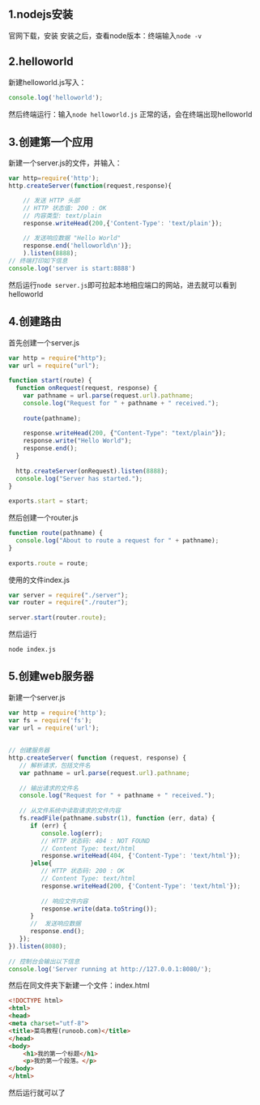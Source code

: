 ## 1.nodejs安装
官网下载，安装
安装之后，查看node版本：终端输入`node -v`
## 2.helloworld
新建helloworld.js写入：
```js
console.log('helloworld');
```
然后终端运行：输入`node helloworld.js`
正常的话，会在终端出现helloworld
## 3.创建第一个应用
新建一个server.js的文件，并输入：
```js
var http=require('http');
http.createServer(function(request,response){

    // 发送 HTTP 头部 
    // HTTP 状态值: 200 : OK
    // 内容类型: text/plain
    response.writeHead(200,{'Content-Type': 'text/plain'});
    
    // 发送响应数据 "Hello World"
    response.end('helloworld\n')};
    ).listen(8888);
// 终端打印如下信息
console.log('server is start:8888')
```
然后运行`node server.js`即可拉起本地相应端口的网站，进去就可以看到helloworld
## 4.创建路由
首先创建一个server.js
```js
var http = require("http");
var url = require("url");
 
function start(route) {
  function onRequest(request, response) {
    var pathname = url.parse(request.url).pathname;
    console.log("Request for " + pathname + " received.");
 
    route(pathname);
 
    response.writeHead(200, {"Content-Type": "text/plain"});
    response.write("Hello World");
    response.end();
  }
 
  http.createServer(onRequest).listen(8888);
  console.log("Server has started.");
}
 
exports.start = start;
```
然后创建一个router.js
```js
function route(pathname) {
  console.log("About to route a request for " + pathname);
}
 
exports.route = route;

```
使用的文件index.js
```js
var server = require("./server");
var router = require("./router");
 
server.start(router.route);
```
然后运行
```
node index.js
```
## 5.创建web服务器
新建一个server.js
```js
var http = require('http');
var fs = require('fs');
var url = require('url');
 
 
// 创建服务器
http.createServer( function (request, response) {  
   // 解析请求，包括文件名
   var pathname = url.parse(request.url).pathname;
   
   // 输出请求的文件名
   console.log("Request for " + pathname + " received.");
   
   // 从文件系统中读取请求的文件内容
   fs.readFile(pathname.substr(1), function (err, data) {
      if (err) {
         console.log(err);
         // HTTP 状态码: 404 : NOT FOUND
         // Content Type: text/html
         response.writeHead(404, {'Content-Type': 'text/html'});
      }else{             
         // HTTP 状态码: 200 : OK
         // Content Type: text/html
         response.writeHead(200, {'Content-Type': 'text/html'});    
         
         // 响应文件内容
         response.write(data.toString());        
      }
      //  发送响应数据
      response.end();
   });   
}).listen(8080);
 
// 控制台会输出以下信息
console.log('Server running at http://127.0.0.1:8080/');
```
然后在同文件夹下新建一个文件：index.html
```html
<!DOCTYPE html>
<html>
<head>
<meta charset="utf-8">
<title>菜鸟教程(runoob.com)</title>
</head>
<body>
    <h1>我的第一个标题</h1>
    <p>我的第一个段落。</p>
</body>
</html>
```
然后运行就可以了


